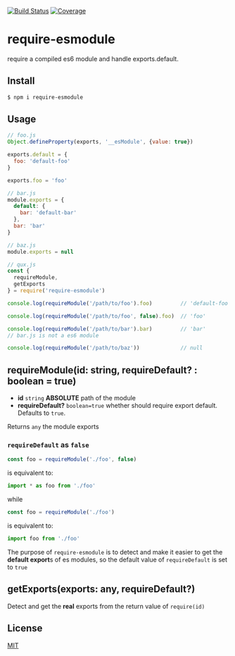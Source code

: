 [![Build Status](https://travis-ci.org/kaelzhang/require-esmodule.svg?branch=master)](https://travis-ci.org/kaelzhang/require-esmodule)
[![Coverage](https://codecov.io/gh/kaelzhang/require-esmodule/branch/master/graph/badge.svg)](https://codecov.io/gh/kaelzhang/require-esmodule)
<!-- optional appveyor tst
[![Windows Build Status](https://ci.appveyor.com/api/projects/status/github/kaelzhang/require-esmodule?branch=master&svg=true)](https://ci.appveyor.com/project/kaelzhang/require-esmodule)
-->
<!-- optional npm version
[![NPM version](https://badge.fury.io/js/require-esmodule.svg)](http://badge.fury.io/js/require-esmodule)
-->
<!-- optional npm downloads
[![npm module downloads per month](http://img.shields.io/npm/dm/require-esmodule.svg)](https://www.npmjs.org/package/require-esmodule)
-->
<!-- optional dependency status
[![Dependency Status](https://david-dm.org/kaelzhang/require-esmodule.svg)](https://david-dm.org/kaelzhang/require-esmodule)
-->

# require-esmodule

require a compiled es6 module and handle exports.default.

## Install

```sh
$ npm i require-esmodule
```

## Usage

```js
// foo.js
Object.defineProperty(exports, '__esModule', {value: true})

exports.default = {
  foo: 'default-foo'
}

exports.foo = 'foo'
```

```js
// bar.js
module.exports = {
  default: {
    bar: 'default-bar'
  },
  bar: 'bar'
}
```

```js
// baz.js
module.exports = null
```

```js
// qux.js
const {
  requireModule,
  getExports
} = require('require-esmodule')

console.log(requireModule('/path/to/foo').foo)         // 'default-foo'

console.log(requireModule('/path/to/foo', false).foo)  // 'foo'

console.log(requireModule('/path/to/bar').bar)         // 'bar'
// bar.js is not a es6 module

console.log(requireModule('/path/to/baz'))             // null
```

## requireModule(id: string, requireDefault? : boolean = true)

- **id** `string` **ABSOLUTE** path of the module
- **requireDefault?** `boolean=true` whether should require export default. Defaults to `true`.

Returns `any` the module exports

### `requireDefault` as `false`

```js
const foo = requireModule('./foo', false)
```

is equivalent to:

```js
import * as foo from './foo'
```

while

```js
const foo = requireModule('./foo')
```

is equivalent to:

```js
import foo from './foo'
```

The purpose of `require-esmodule` is to detect and make it easier to get the **default export**s of es modules, so the default value of `requireDefault` is set to `true`

## getExports(exports: any, requireDefault?)

Detect and get the **real** exports from the return value of `require(id)`

## License

[MIT](LICENSE)
